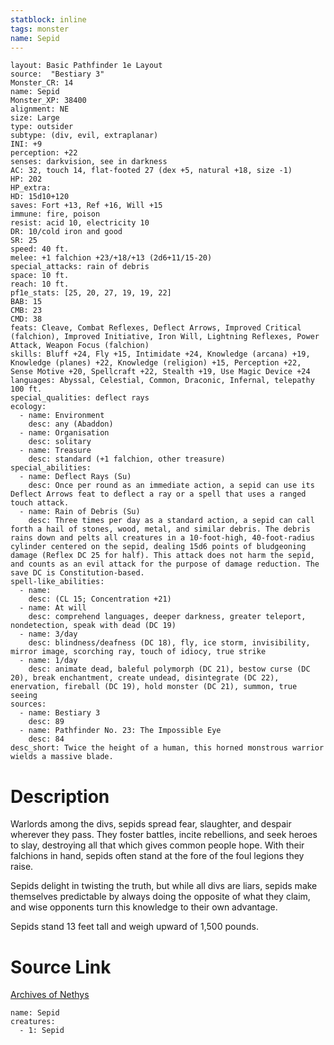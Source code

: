 ```yaml
---
statblock: inline
tags: monster
name: Sepid
---
```

```statblock
layout: Basic Pathfinder 1e Layout
source:  "Bestiary 3"
Monster_CR: 14
name: Sepid
Monster_XP: 38400
alignment: NE
size: Large
type: outsider
subtype: (div, evil, extraplanar)
INI: +9
perception: +22
senses: darkvision, see in darkness
AC: 32, touch 14, flat-footed 27 (dex +5, natural +18, size -1)
HP: 202
HP_extra: 
HD: 15d10+120
saves: Fort +13, Ref +16, Will +15
immune: fire, poison
resist: acid 10, electricity 10
DR: 10/cold iron and good
SR: 25
speed: 40 ft.
melee: +1 falchion +23/+18/+13 (2d6+11/15-20)
special_attacks: rain of debris
space: 10 ft.
reach: 10 ft.
pf1e_stats: [25, 20, 27, 19, 19, 22]
BAB: 15
CMB: 23
CMD: 38
feats: Cleave, Combat Reflexes, Deflect Arrows, Improved Critical (falchion), Improved Initiative, Iron Will, Lightning Reflexes, Power Attack, Weapon Focus (falchion)
skills: Bluff +24, Fly +15, Intimidate +24, Knowledge (arcana) +19, Knowledge (planes) +22, Knowledge (religion) +15, Perception +22, Sense Motive +20, Spellcraft +22, Stealth +19, Use Magic Device +24
languages: Abyssal, Celestial, Common, Draconic, Infernal, telepathy 100 ft.
special_qualities: deflect rays
ecology:
  - name: Environment
    desc: any (Abaddon)
  - name: Organisation
    desc: solitary
  - name: Treasure
    desc: standard (+1 falchion, other treasure)
special_abilities:
  - name: Deflect Rays (Su)
    desc: Once per round as an immediate action, a sepid can use its Deflect Arrows feat to deflect a ray or a spell that uses a ranged touch attack.
  - name: Rain of Debris (Su)
    desc: Three times per day as a standard action, a sepid can call forth a hail of stones, wood, metal, and similar debris. The debris rains down and pelts all creatures in a 10-foot-high, 40-foot-radius cylinder centered on the sepid, dealing 15d6 points of bludgeoning damage (Reflex DC 25 for half). This attack does not harm the sepid, and counts as an evil attack for the purpose of damage reduction. The save DC is Constitution-based.
spell-like_abilities:
  - name:
    desc: (CL 15; Concentration +21)
  - name: At will
    desc: comprehend languages, deeper darkness, greater teleport, nondetection, speak with dead (DC 19)
  - name: 3/day
    desc: blindness/deafness (DC 18), fly, ice storm, invisibility, mirror image, scorching ray, touch of idiocy, true strike
  - name: 1/day
    desc: animate dead, baleful polymorph (DC 21), bestow curse (DC 20), break enchantment, create undead, disintegrate (DC 22), enervation, fireball (DC 19), hold monster (DC 21), summon, true seeing
sources:
  - name: Bestiary 3
    desc: 89
  - name: Pathfinder No. 23: The Impossible Eye
    desc: 84
desc_short: Twice the height of a human, this horned monstrous warrior wields a massive blade.
```
# Description
Warlords among the divs, sepids spread fear, slaughter, and despair wherever they pass. They foster battles, incite rebellions, and seek heroes to slay, destroying all that which gives common people hope. With their falchions in hand, sepids often stand at the fore of the foul legions they raise.

Sepids delight in twisting the truth, but while all divs are liars, sepids make themselves predictable by always doing the opposite of what they claim, and wise opponents turn this knowledge to their own advantage.

Sepids stand 13 feet tall and weigh upward of 1,500 pounds.
# Source Link
[Archives of Nethys](https://aonprd.com/MonsterDisplay.aspx?ItemName=Sepid)
```encounter-table
name: Sepid
creatures:
  - 1: Sepid
```
